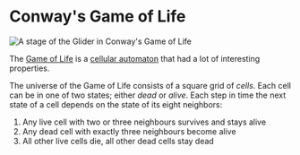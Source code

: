 # Conway's Game of Life
![A stage of the Glider in Conway's Game of Life](https://codekatachallenge.github.io/simple_design/image/glider.svg)

The [Game of Life][wikipedia:life] is a [cellular automaton][wikipedia:cellular-automaton] that had a lot of interesting properties.

The universe of the Game of Life consists of a square grid of _cells_. Each cell can be in one of two states; either _dead_ or _alive_. Each step in time the next state of a cell depends on the state of its eight neighbors:

1. Any live cell with two or three neighbours survives and stays alive
2. Any dead cell with exactly three neighbours become alive
3. All other live cells die, all other dead cells stay dead

[wikipedia:cellular-automaton]: https://en.wikipedia.org/wiki/Cellular_automaton
[wikipedia:life]: https://en.wikipedia.org/wiki/Conway%27s_Game_of_Life
